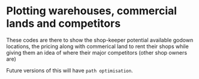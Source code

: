 # Plotting warehouses, commercial lands and competitors

These codes are there to show the shop-keeper potential available godown locations, the pricing along with commerical land to rent their shops while giving them an idea of where their major competitors (other shop owners are)

Future versions of this will have `path optimisation`.
